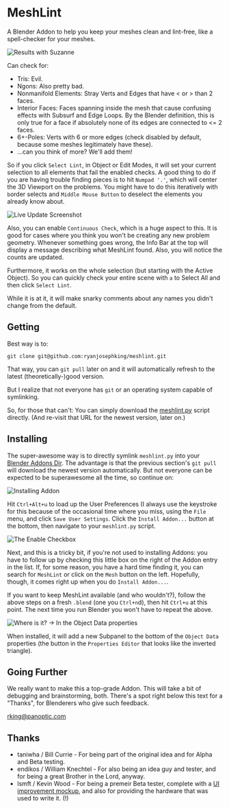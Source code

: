 MeshLint
========

A Blender Addon to help you keep your meshes clean and lint-free, like a
spell-checker for your meshes.

![Results with Suzanne](raw/master/img/messed-up-mesh.png "Found some Issues.")

Can check for:

 - Tris: Evil.
 - Ngons: Also pretty bad.
 - Nonmanifold Elements: Stray Verts and Edges that have < or > than 2 faces.
 - Interior Faces: Faces spanning inside the mesh that cause confusing
     effects with Subsurf and Edge Loops. By the Blender definition, this is
     only true for a face if absolutely none of its edges are connected to <=
     2 faces.
 - 6+-Poles: Verts with 6 or more edges (check disabled by default, because
   some meshes legitimately have these).
 - ...can you think of more? We'll add them!

So if you click `Select Lint`, in Object or Edit Modes, it will set your
current selection to all elements that fail the enabled checks. A good thing
to do if you are having trouble finding pieces is to hit `Numpad '.'`, which
will center the 3D Viewport on the problems. You might have to do this
iteratively with `b`order selects and `Middle Mouse Button` to deselect the
elements you already know about.

![Live Update Screenshot](raw/master/img/infobar.png "Live update screnshot.")

Also, you can enable `Continuous Check`, which is a huge aspect to this. It is
good for cases where you think you won't be creating any new problem geometry.
Whenever something goes wrong, the Info Bar at the top will display a message
describing what MeshLint found. Also, you will notice the counts are updated.

Furthermore, it works on the whole selection (but starting with the Active
Object). So you can quickly check your entire scene with `a` to Select All and
then click `Select Lint`.

While it is at it, it will make snarky comments about any names you didn't
change from the default.

Getting
-------

Best way is to:

    git clone git@github.com:ryanjosephking/meshlint.git

That way, you can `git pull` later on and it will automatically refresh to the
latest (theoretically-)good version.

But I realize that not everyone has `git` or an operating system capable of
symlinking.

So, for those that can't: You can simply download the
[meshlint.py](https://raw.github.com/ryanjosephking/meshlint/master/meshlint.py)
script directly. (And re-visit that URL for the newest version, later on.)

Installing
----------

The super-awesome way is to directly symlink `meshlint.py` into your [Blender
Addons
Dir](http://wiki.blender.org/index.php/Doc:2.6/Manual/Introduction/Installing_Blender/DirectoryLayout).
The advantage is that the previous section's `git pull` will download the
newest version automatically. But not everyone can be expected to be
superawesome all the time, so continue on:

![Installing Addon](raw/master/img/install-addon.png "`Install Addon...` screen.")

Hit `Ctrl+Alt+u` to load up the User Preferences (I always use the keystroke
for this because of the occasional time where you miss, using the `File` menu,
and click `Save User Settings`. Click the `Install Addon...` button at the
bottom, then navigate to your `meshlint.py` script.

![The Enable Checkbox](raw/master/img/enable-checkbox.png "The Enable checkbox.")

Next, and this is a tricky bit, if you're not used to installing Addons: you
have to follow up by checking this little box on the right of the Addon entry
in the list. If, for some reason, you have a hard time finding it, you can
search for `MeshLint` or click on the `Mesh` button on the left. Hopefully,
though, it comes right up when you do `Install Addon...`.

If you want to keep MeshLint available (and who wouldn't?), follow the above
steps on a fresh `.blend` (one you `Ctrl+n`d), then hit `Ctrl+u` at this
point. The next time you run Blender you won't have to repeat the above.

![Where is it? -> In the Object Data properties](raw/master/img/where-is-it.png
"Object Data properties")

When installed, it will add a new Subpanel to the bottom of the `Object Data`
properties (the button in the `Properties Editor` that looks like the inverted
triangle).

Going Further
-------------

We really want to make this a top-grade Addon. This will take a bit of
debugging and brainstorming, both. There's a spot right below this text for a
"Thanks", for Blenderers who give such feedback.

<rking@panoptic.com>

Thanks
-----

- taniwha / Bill Currie - For being part of the original idea and for Alpha
  and Beta testing.
- endikos / William Knechtel - For also being an idea guy and tester, and for
  being a great Brother in the Lord, anyway.
- lsmft / Kevin Wood - For being a premeir Beta tester, complete with a [UI improvement
  mockup](raw/master/img/lsmft.png "Likes Sending Me Fine Templates"), and also for providing the hardware that was used to write it. (!)
